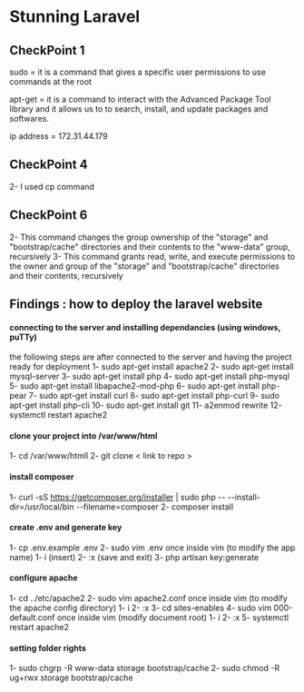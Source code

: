 # Stunning Laravel


## CheckPoint 1

sudo = it is a command that gives a specific user permissions to use commands at the root

apt-get = it is a command to interact with the Advanced Package Tool  library and it allows us to to search, install, and update packages and softwares. 

ip address = 172.31.44.179

## CheckPoint 4


2- I used cp command 


## CheckPoint 6

2- This command changes the group ownership of the "storage" and "bootstrap/cache" directories and their contents to the "www-data" group, recursively
3- This command grants read, write, and execute permissions to the owner and group of the "storage" and "bootstrap/cache" directories and their contents, recursively



## Findings : how to deploy the laravel website
#### connecting to the server and installing dependancies (using windows, puTTy)
the following steps are after connected to the server and having the project ready for deployment 
1- sudo apt-get install apache2 
2- sudo apt-get install mysql-server
3- sudo apt-get install php
4- sudo apt-get install php-mysql
5- sudo apt-get install libapache2-mod-php
6- sudo apt-get install php-pear
7- sudo apt-get install curl
8- sudo apt-get install php-curl
9- sudo apt-get install php-cli
10- sudo apt-get install git
11- a2enmod rewrite
12- systemctl restart apache2
#### clone your project into /var/www/html 
1- cd /var/www/htmll
2- git clone < link to repo >
#### install composer
1- curl -sS https://getcomposer.org/installer  | sudo php -- --install-dir=/usr/local/bin --filename=composer
2- composer install
#### create .env and generate key 
1- cp .env.example .env
2- sudo vim .env
 once inside vim (to modify the app name)
 1- i (insert)
 2- :x (save and exit)
3- php artisan key:generate
#### configure apache 
1- cd ../etc/apache2
2- sudo vim apache2.conf
  once inside vim (to modify the apache config directory)
 1- i
 2- :x
3- cd sites-enables
4- sudo vim 000-default.conf
 once inside vim (modify document root)
 1- i
 2- :x
5- systemctl restart apache2
#### setting folder rights 
1- sudo chgrp -R www-data storage bootstrap/cache
2- sudo chmod -R ug+rwx storage bootstrap/cache


